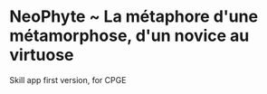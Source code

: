 # NeoPhyte ~ La métaphore d'une métamorphose, d'un novice au virtuose 
Skill app first version, for CPGE
